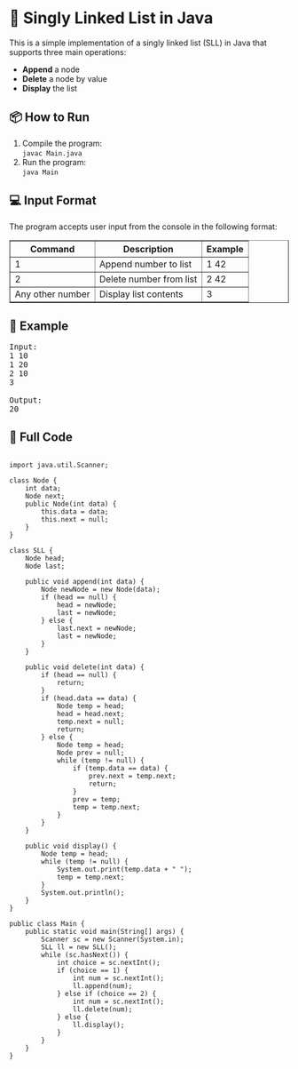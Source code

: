 <h1>🧮 Singly Linked List in Java</h1>

<p>This is a simple implementation of a singly linked list (SLL) in Java that supports three main operations:</p>

<ul>
  <li><strong>Append</strong> a node</li>
  <li><strong>Delete</strong> a node by value</li>
  <li><strong>Display</strong> the list</li>
</ul>

<h2>📦 How to Run</h2>

<ol>
  <li>Compile the program:<br>
  <code>javac Main.java</code></li>

  <li>Run the program:<br>
  <code>java Main</code></li>
</ol>

<h2>💻 Input Format</h2>

<p>The program accepts user input from the console in the following format:</p>

<table border="1">
  <tr>
    <th>Command</th>
    <th>Description</th>
    <th>Example</th>
  </tr>
  <tr>
    <td>1</td>
    <td>Append number to list</td>
    <td>1 42</td>
  </tr>
  <tr>
    <td>2</td>
    <td>Delete number from list</td>
    <td>2 42</td>
  </tr>
  <tr>
    <td>Any other number</td>
    <td>Display list contents</td>
    <td>3</td>
  </tr>
</table>

<h2>🧪 Example</h2>

<pre>
Input:
1 10
1 20
2 10
3

Output:
20
</pre>

<h2>🧾 Full Code</h2>

<pre><code class="language-java">
import java.util.Scanner;

class Node {
    int data;
    Node next;
    public Node(int data) {
        this.data = data;
        this.next = null;
    }
}

class SLL {
    Node head;
    Node last;

    public void append(int data) {
        Node newNode = new Node(data);
        if (head == null) {
            head = newNode;
            last = newNode;
        } else {
            last.next = newNode;
            last = newNode;
        }
    }

    public void delete(int data) {
        if (head == null) {
            return;
        }
        if (head.data == data) {
            Node temp = head;
            head = head.next;
            temp.next = null;
            return;
        } else {
            Node temp = head;
            Node prev = null;
            while (temp != null) {
                if (temp.data == data) {
                    prev.next = temp.next;
                    return;
                }
                prev = temp;
                temp = temp.next;
            }
        }
    }

    public void display() {
        Node temp = head;
        while (temp != null) {
            System.out.print(temp.data + " ");
            temp = temp.next;
        }
        System.out.println();
    }
}

public class Main {
    public static void main(String[] args) {
        Scanner sc = new Scanner(System.in);
        SLL ll = new SLL();
        while (sc.hasNext()) {
            int choice = sc.nextInt();
            if (choice == 1) {
                int num = sc.nextInt();
                ll.append(num);
            } else if (choice == 2) {
                int num = sc.nextInt();
                ll.delete(num);
            } else {
                ll.display();
            }
        }
    }
}
</code></pre>
